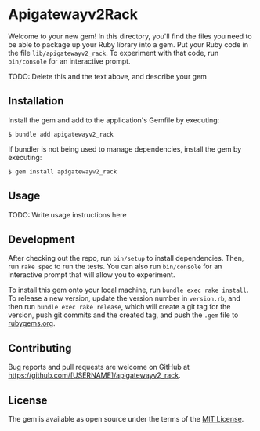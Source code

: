 # Apigatewayv2Rack

Welcome to your new gem! In this directory, you'll find the files you need to be able to package up your Ruby library into a gem. Put your Ruby code in the file `lib/apigatewayv2_rack`. To experiment with that code, run `bin/console` for an interactive prompt.

TODO: Delete this and the text above, and describe your gem

## Installation

Install the gem and add to the application's Gemfile by executing:

    $ bundle add apigatewayv2_rack

If bundler is not being used to manage dependencies, install the gem by executing:

    $ gem install apigatewayv2_rack

## Usage

TODO: Write usage instructions here

## Development

After checking out the repo, run `bin/setup` to install dependencies. Then, run `rake spec` to run the tests. You can also run `bin/console` for an interactive prompt that will allow you to experiment.

To install this gem onto your local machine, run `bundle exec rake install`. To release a new version, update the version number in `version.rb`, and then run `bundle exec rake release`, which will create a git tag for the version, push git commits and the created tag, and push the `.gem` file to [rubygems.org](https://rubygems.org).

## Contributing

Bug reports and pull requests are welcome on GitHub at https://github.com/[USERNAME]/apigatewayv2_rack.

## License

The gem is available as open source under the terms of the [MIT License](https://opensource.org/licenses/MIT).
